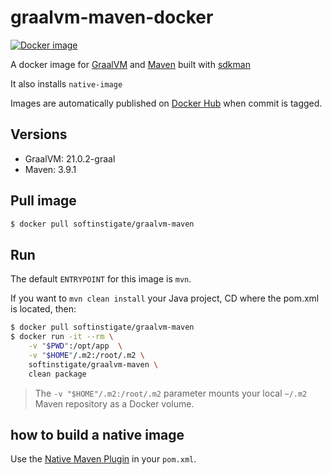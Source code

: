 # graalvm-maven-docker

[![Docker image](https://github.com/SoftInstigate/graalvm-maven-docker/actions/workflows/deploy-image.yml/badge.svg)](https://github.com/SoftInstigate/graalvm-maven-docker/actions/workflows/deploy-image.yml)

A docker image for [GraalVM](https://graalvm.org) and [Maven](https://maven.apache.org) built with [sdkman](https://sdkman.io)

It also installs `native-image`

Images are automatically published on [Docker Hub](https://hub.docker.com/r/softinstigate/graalvm-maven) when commit is tagged.

## Versions ##

- GraalVM: 21.0.2-graal
- Maven: 3.9.1

## Pull image

```bash
$ docker pull softinstigate/graalvm-maven
```

## Run ##

The default `ENTRYPOINT` for this image is `mvn`.

If you want to `mvn clean install` your Java project, CD where the pom.xml is located, then:

```bash
$ docker pull softinstigate/graalvm-maven
$ docker run -it --rm \
    -v "$PWD":/opt/app  \
    -v "$HOME"/.m2:/root/.m2 \
    softinstigate/graalvm-maven \
    clean package
```

> The `-v "$HOME"/.m2:/root/.m2` parameter mounts your local `~/.m2` Maven repository as a Docker volume.

## how to build a native image

Use the [Native Maven Plugin](https://graalvm.github.io/native-build-tools/latest/maven-plugin.html/) in your `pom.xml`.
